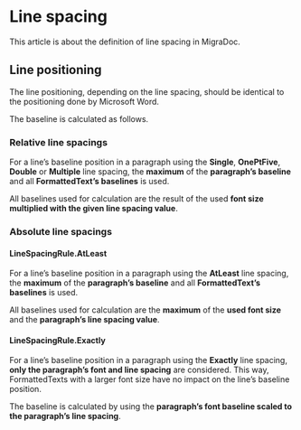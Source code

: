 ﻿# Line spacing

This article is about the definition of line spacing in MigraDoc.

## Line positioning

The line positioning, depending on the line spacing, should be identical to the positioning done by Microsoft Word.  

The baseline is calculated as follows.

### Relative line spacings

For a line’s baseline position in a paragraph using the **Single**, **OnePtFive**, **Double** or **Multiple** line spacing,
the **maximum** of the **paragraph’s baseline** and all **FormattedText’s baselines** is used.

All baselines used for calculation are the result of the used **font size multiplied with the given line spacing value**.

### Absolute line spacings

#### LineSpacingRule.AtLeast

For a line’s baseline position in a paragraph using the **AtLeast** line spacing,
the **maximum** of the **paragraph’s baseline** and all **FormattedText’s baselines** is used.

All baselines used for calculation are the **maximum** of the **used font size** and the **paragraph’s line spacing value**.

#### LineSpacingRule.Exactly

For a line’s baseline position in a paragraph using the **Exactly** line spacing,
**only the paragraph’s font and line spacing** are considered.
This way, FormattedTexts with a larger font size have no impact on the line’s baseline position.

The baseline is calculated by using the **paragraph’s font baseline scaled to the paragraph’s line spacing**.
